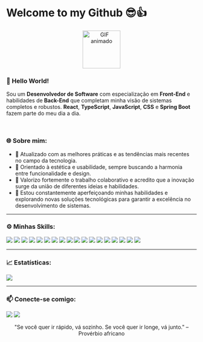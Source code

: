 #  Welcome to my Github 😎👍

<p align="center">
  <img src="https://media1.giphy.com/media/v1.Y2lkPTc5MGI3NjExamdzdzV5dWwzYnFnNWczYmM5YTdvczdiNzY3Z2k2eDNtZ3Z0Ym44aCZlcD12MV9pbnRlcm5hbF9naWZfYnlfaWQmY3Q9Zw/QXwtfadqo7wbfmT46H/giphy.webp" alt="GIF animado" width="100"/>
</p>

### 👋 Hello World!
Sou um **Desenvolvedor de Software** com especialização em **Front-End** e habilidades de **Back-End** que completam minha visão de sistemas completos e robustos. **React**, **TypeScript**, **JavaScript**, **CSS** e **Spring Boot** fazem parte do meu dia a dia. 

<br>

### 🌐 Sobre mim:
- 🧠 Atualizado com as melhores práticas e as tendências mais recentes no campo da tecnologia.
- 🎨 Orientado à estética e usabilidade, sempre buscando a harmonia entre funcionalidade e design.
- 🤝 Valorizo fortemente o trabalho colaborativo e acredito que a inovação surge da união de diferentes ideias e habilidades.
- 🚀 Estou constantemente aperfeiçoando minhas habilidades e explorando novas soluções tecnológicas para garantir a excelência no desenvolvimento de sistemas.

---

### ⚙️ Minhas Skills:

<p align="left">
  <img src="https://img.shields.io/badge/HTML-E34F26?style=for-the-badge&logo=html5&logoColor=white"/>
  <img src="https://img.shields.io/badge/CSS-1572B6?style=for-the-badge&logo=css3&logoColor=white"/>
  <img src="https://img.shields.io/badge/React-20232A?style=for-the-badge&logo=react&logoColor=61DAFB"/>
  <img src="https://img.shields.io/badge/TypeScript-007ACC?style=for-the-badge&logo=typescript&logoColor=white"/>
  <img src="https://img.shields.io/badge/JavaScript-F7DF1E?style=for-the-badge&logo=javascript&logoColor=black"/>
  <img src="https://img.shields.io/badge/Node.js-339933?style=for-the-badge&logo=nodedotjs&logoColor=white"/>
  <img src="https://img.shields.io/badge/Angular-DD0031?style=for-the-badge&logo=angular&logoColor=white"/>
  <img src="https://img.shields.io/badge/Spring_Boot-6DB33F?style=for-the-badge&logo=spring-boot&logoColor=white"/>
  <img src="https://img.shields.io/badge/Python-3776AB?style=for-the-badge&logo=python&logoColor=white"/>
  <img src="https://img.shields.io/badge/Flutter-02569B?style=for-the-badge&logo=flutter&logoColor=white"/>
  <img src="https://img.shields.io/badge/Linux-FCC624?style=for-the-badge&logo=linux&logoColor=black"/>
  <img src="https://img.shields.io/badge/SQL-4479A1?style=for-the-badge&logo=sqlite&logoColor=white"/>
  <img src="https://img.shields.io/badge/Figma-F24E1E?style=for-the-badge&logo=figma&logoColor=white"/>
  <img src="https://img.shields.io/badge/NoSQL-008000?style=for-the-badge&logo=mongodb&logoColor=white"/>
  <img src="https://img.shields.io/badge/Java-007396?style=for-the-badge&logo=java&logoColor=white"/>
  <img src="https://img.shields.io/badge/C-00599C?style=for-the-badge&logo=c&logoColor=white"/>
  <img src="https://img.shields.io/badge/C%23-239120?style=for-the-badge&logo=c-sharp&logoColor=white"/>
  <img src="https://img.shields.io/badge/WordPress-21759B?style=for-the-badge&logo=wordpress&logoColor=white"/>


</p>

---

### 📈 Estatísticas:

<p align="left">
  <img src="https://richnig.vercel.app/api?username=Luz952&show_icons=true&count_private=true&hide_border=true&title_color=00bfbf&icon_color=00bfbf&text_color=c9d1d9&bg_color=0d1117&include_all_commits=true&hide=issues"/>
</p>


---

### 📫 Conecte-se comigo:
<p align="left">
  <a href="https://www.linkedin.com/in/davi-luz-8b3717297" target="_blank"><img src="https://img.shields.io/badge/LinkedIn-0077B5?style=for-the-badge&logo=linkedin&logoColor=white"/></a>
  <a href="mailto:davi.luz07@hotmail.com"><img src="https://img.shields.io/badge/Email-D14836?style=for-the-badge&logo=gmail&logoColor=white"/></a>
</p>

<p align="center">
"Se você quer ir rápido, vá sozinho. Se você quer ir longe, vá junto." – Provérbio africano
</p>

